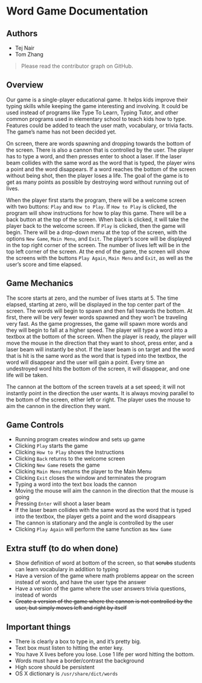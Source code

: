 # Word Game Documentation

## Authors
- Tej Nair
- Tom Zhang

> Please read the contributor graph on GitHub.

## Overview
Our game is a single-player educational game. It helps kids improve their typing skills while keeping the game interesting and involving. It could be used instead of programs like Type To Learn, Typing Tutor, and other common programs used in elementary school to teach kids how to type. Features could be added to teach the user math, vocabulary, or trivia facts. The game’s name has not been decided yet.

On screen, there are words spawning and dropping towards the bottom of the screen. There is also a cannon that is controlled by the user. The player has to type a word, and then presses enter to shoot a laser. If the laser beam collides with the same word as the word that is typed, the player wins a point and the word disappears. If a word reaches the bottom of the screen without being shot, then the player loses a life. The goal of the game is to get as many points as possible by destroying word without running out of lives.

When the player first starts the program, there will be a welcome screen with two buttons: `Play` and `How to Play`. If `How to Play` is clicked, the program will show instructions for how to play this game. There will be a back button at the top of the screen. When back is clicked, it will take the player back to the welcome screen. If `Play` is clicked, then the game will begin. There will be a drop-down menu at the top of the screen, with the options `New Game`, `Main Menu`, and `Exit`. The player’s score will be displayed in the top right corner of the screen. The number of lives left will be in the top left corner of the screen. At the end of the game, the screen will show the screens with the buttons `Play Again`, `Main Menu` and `Exit`, as well as the user’s score and time elapsed.

## Game Mechanics
The score starts at zero, and the number of lives starts at 5. The time elapsed, starting at zero, will be displayed in the top center part of the screen. The words will begin to spawn and then fall towards the bottom. At first, there will be very fewer words spawned and they won’t be traveling very fast. As the game progresses, the game will spawn more words and they will begin to fall at a higher speed. The player will type a word into a textbox at the bottom of the screen. When the player is ready, the player will move the mouse in the direction that they want to shoot, press enter, and a laser beam will instantly be shot. If the laser beam is on target and the word that is hit is the same word as the word that is typed into the textbox, the word will disappear and the user will gain a point. Every time an undestroyed word hits the bottom of the screen, it will disappear, and one life will be taken.

The cannon at the bottom of the screen travels at a set speed; it will not instantly point in the direction the user wants. It is always moving parallel to the bottom of the screen, either left or right. The player uses the mouse to aim the cannon in the direction they want.

## Game Controls
- Running program creates window and sets up game
- Clicking `Play` starts the game
- Clicking `How to Play` shows the Instructions
- Clicking `Back` returns to the welcome screen
- Clicking `New Game` resets the game
- Clicking `Main Menu` returns the player to the Main Menu
- Clicking `Exit` closes the window and terminates the program
- Typing a word into the text box loads the cannon
- Moving the mouse will aim the cannon in the direction that the mouse is going
- Pressing `Enter` will shoot a laser beam
- If the laser beam collides with the same word as the word that is typed into the textbox, the player gets a point and the word disappears
- The cannon is stationary and the angle is controlled by the user
- Clicking `Play Again` will perform the same function as `New Game`

## Extra stuff (to do when done)
- Show definition of word at bottom of the screen, so that ~~scrubs~~ students can learn vocabulary in addition to typing
- Have a version of the game where math problems appear on the screen instead of words, and have the user type the answer
- Have a version of the game where the user answers trivia questions, instead of words
- ~~Create a version of the game where the cannon is not controlled by the user, but simply moves left and right by itself~~

## Important things
- There is clearly a box to type in, and it’s pretty big.
- Text box must listen to hitting the enter key.
- You have X lives before you lose. Lose 1 life per word hitting the bottom.
- Words must have a border/contrast the background
- High score should be persistent
- OS X dictionary is `/usr/share/dict/words`
